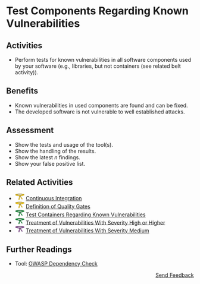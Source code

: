# Test Components Regarding Known Vulnerabilities

## Activities

- Perform tests for known vulnerabilities in all software components used by your software (e.g., libraries, but not containers (see related belt activity)).

## Benefits

-  Known vulnerabilities in used components are found and can be fixed.
-  The developed software is not vulnerable to well established attacks.

## Assessment

- Show the tests and usage of the tool(s).
- Show the handling of the results.
- Show the latest *n* findings.
- Show your false positive list.

## Related Activities

- [<img src="https://raw.githubusercontent.com/AppSecure-nrw/security-belts/assets/belt-img/02_security-belt-yellow.svg" width="25" />](#) [Continuous Integration](../yellow/continuous-integration.md)
- [<img src="https://raw.githubusercontent.com/AppSecure-nrw/security-belts/assets/belt-img/02_security-belt-yellow.svg" width="25" />](#) [Definition of Quality Gates](../yellow/definition-of-quality-gates.md)
- [<img src="https://raw.githubusercontent.com/AppSecure-nrw/security-belts/assets/belt-img/04_security-belt-green.svg" width="25" />](#) [Test Containers Regarding Known Vulnerabilities](../green/test-container-images-regarding-known-vulnerabilities.md)
- [<img src="https://raw.githubusercontent.com/AppSecure-nrw/security-belts/assets/belt-img/04_security-belt-green.svg" width="25" />](#) [Treatment of Vulnerabilities With Severity High or Higher](../green/treatment-of-vulnerabilities-with-severity-high-or-higher.md)
- [<img src="https://raw.githubusercontent.com/AppSecure-nrw/security-belts/assets/belt-img/06_security-belt-purple.svg" width="25" />](#) [Treatment of Vulnerabilities With Severity Medium](../purple/treatment-of-vulnerabilities-with-severity-medium.md)

## Further Readings

 - Tool: [OWASP Dependency Check](https://owasp.org/www-project-dependency-check/)

<p align="right"><a href="https://www.surveymonkey.de/r/MNWNVRB">Send Feedback</a></p>
